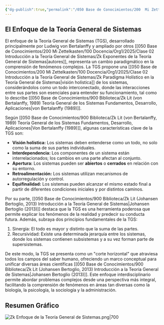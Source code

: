 ```yaml
---
{"dg-publish":true,"permalink":"/050 Base de Conocimientos/200  Mi Zettelkasten/100 Docencia/Org1/2025/Clase 02 Introducción a la Teoría General de Sistemas/Zk Enfoque de la Teoría General de Sistemas/","tags":["teoríaGeneralDeSistemas"]}
---
```


## El Enfoque de la Teoría General de Sistemas
El enfoque de la Teoría General de Sistemas (TGS), desarrollado principalmente por Ludwig von Bertalanffy y ampliado por otros [[050 Base de Conocimientos/200  Mi Zettelkasten/100 Docencia/Org1/2025/Clase 02 Introducción a la Teoría General de Sistemas/Zk Exponentes de la Teoría General de Sistemas\|autores]], representa un cambio paradigmático en la comprensión de fenómenos complejos. La TGS propone una [[050 Base de Conocimientos/200  Mi Zettelkasten/100 Docencia/Org1/2025/Clase 02 Introducción a la Teoría General de Sistemas/Zk Paradigma Holístico en la Teoría General de Sistemas\|visión holística]] de los sistemas, considerándolos como un todo interconectado, donde las interacciones entre sus partes son esenciales para entender su funcionamiento, tal como lo describe [[050 Base de Conocimientos/900 Biblioteca/Zk Lit (von Bertalanffy, 1989) Teoría General de los Sistemas Fundamentos, Desarrollo, Aplicaciones\|von Bertalanffy (1989)]].

Según [[050 Base de Conocimientos/900 Biblioteca/Zk Lit (von Bertalanffy, 1989) Teoría General de los Sistemas Fundamentos, Desarrollo, Aplicaciones\|Von Bertalanffy (1989)]], algunas características clave de la TGS son:
- **Visión holística:** Los sistemas deben entenderse como un todo, no solo como la suma de sus partes individuales.
- **Interdependencia:** Los componentes de un sistema están interrelacionados; los cambios en una parte afectan al conjunto.
- **Apertura:** Los sistemas pueden ser **abiertos** o **cerrados** en relación con su entorno.
- **Retroalimentación:** Los sistemas utilizan mecanismos de autorregulación y control.
- **Equifinalidad:** Los sistemas pueden alcanzar el mismo estado final a partir de diferentes condiciones iniciales y por distintos caminos.

Por su parte, [[050 Base de Conocimientos/900 Biblioteca/Zk Lit (Johansen Bertoglio, 2013) Introducción a la Teoría General de Sistemas\|Johansen Bertoglio (2013)]] destaca que la TGS es una herramienta poderosa que permite explicar los fenómenos de la realidad y predecir su conducta futura. Además, subraya dos principios fundamentales de la TGS:
1. Sinergia: El todo es mayor y distinto que la suma de las partes.
2. Recursividad: Existe una determinada jerarquía entre los sistemas, donde los sistemas contienen subsistemas y a su vez forman parte de supersistemas.

De este modo, la TGS se presenta como un "corte horizontal" que atraviesa todos los campos del saber humano, ofreciendo un marco conceptual para unificar diversas áreas científicas [[050 Base de Conocimientos/900 Biblioteca/Zk Lit (Johansen Bertoglio, 2013) Introducción a la Teoría General de Sistemas\|Johansen Bertoglio (2013)]]. Este enfoque interdisciplinario permite abordar problemas complejos desde una perspectiva más integral, facilitando la comprensión de fenómenos en áreas tan diversas como la biología, la psicología, la sociología y la administración.

## Resumen Gráfico
![Zk Enfoque de la Teoría General de Sistemas.png|700](/img/user/050%20Base%20de%20Conocimientos/200%20%20Mi%20Zettelkasten/100%20Docencia/Org1/2025/Clase%2002%20Introducci%C3%B3n%20a%20la%20Teor%C3%ADa%20General%20de%20Sistemas/000%20Adjuntos/Zk%20Enfoque%20de%20la%20Teor%C3%ADa%20General%20de%20Sistemas.png)
